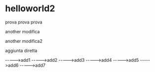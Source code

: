 # helloworld2
prova
prova prova


another modifica

another modifica2

aggiunta diretta

----->add1
----->add2
----->add3
----->add4
----->add5
----->add6
----->add7

